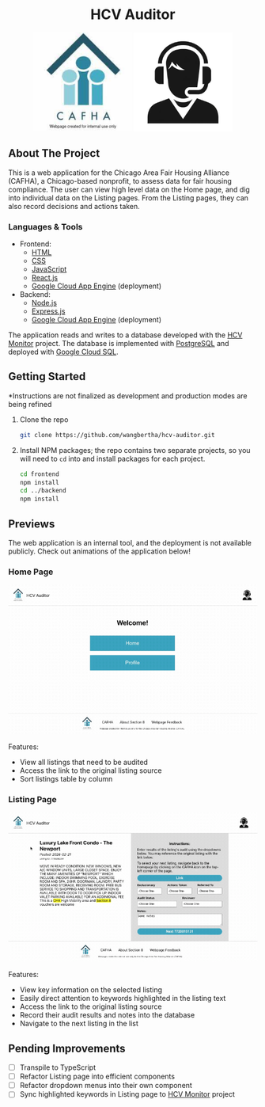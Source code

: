 <div align="center">
  <h1 align="center">HCV Auditor</h1>
  <div>
    <img
      src="./frontend/src/assets/home-icon.png"
      alt="Project representative icon #1 (in lieu of logo)"
      width="200"
    />
    <img
      src="./frontend/src/assets/profile-icon.png"
      alt="Project representative icon #2 (in lieu of logo)"
      width="200"
    />
  </div>
</div>

## About The Project

This is a web application for the Chicago Area Fair Housing Alliance (CAFHA), a Chicago-based nonprofit, to assess data for fair housing compliance. The user can view high level data on the Home page, and dig into individual data on the Listing pages. From the Listing pages, they can also record decisions and actions taken.

### Languages & Tools

* Frontend:
  * [HTML](https://developer.mozilla.org/en-US/docs/Web/HTML)
  * [CSS](https://developer.mozilla.org/en-US/docs/Web/CSS)
  * [JavaScript](https://developer.mozilla.org/en-US/docs/Web/JavaScript)
  * [React.js](https://react.dev/)
  * [Google Cloud App Engine](https://cloud.google.com/appengine/) (deployment)
* Backend:
  * [Node.js](https://nodejs.org/en)
  * [Express.js](https://expressjs.com/)
  * [Google Cloud App Engine](https://cloud.google.com/appengine/) (deployment)

The application reads and writes to a database developed with the [HCV Monitor](https://github.com/ikennedy240/hcv_monitor) project. The database is implemented with [PostgreSQL](https://www.postgresql.org/) and deployed with [Google Cloud SQL](https://cloud.google.com/sql/).

## Getting Started

*Instructions are not finalized as development and production modes are being refined

1. Clone the repo

   ```sh
   git clone https://github.com/wangbertha/hcv-auditor.git
   ```

2. Install NPM packages; the repo contains two separate projects, so you will need to `cd` into and install packages for each project.

   ```sh
   cd frontend
   npm install
   cd ../backend
   npm install
   ```

## Previews

The web application is an internal tool, and the deployment is not available publicly. Check out animations of the application below!

### Home Page

<img
  src="./homepage-demo.gif"
  alt="Animation of Home page features"
  width="600"
/>

Features:

* View all listings that need to be audited
* Access the link to the original listing source
* Sort listings table by column

### Listing Page

<img
  src="./listingpage-demo.gif"
  alt="Animation of Listing page features"
  width="600"
/>

Features:

* View key information on the selected listing
* Easily direct attention to keywords highlighted in the listing text
* Access the link to the original listing source
* Record their audit results and notes into the database
* Navigate to the next listing in the list

## Pending Improvements

* [ ] Transpile to TypeScript
* [ ] Refactor Listing page into efficient components
* [ ] Refactor dropdown menus into their own component
* [ ] Sync highlighted keywords in Listing page to [HCV Monitor](https://github.com/ikennedy240/hcv_monitor) project
